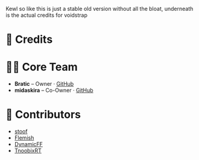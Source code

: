 <p>Kewl so like this is just a stable old version without all the bloat, underneath is the actual credits for voidstrap</p>

# 🙌 Credits

# 👨‍💻 Core Team
- **Bratic** – Owner · [GitHub](https://github.com/nobadboy)
- **midaskira** – Co-Owner · [GitHub](https://github.com/midaskira)

# 🧪 Contributors
- [stoof](https://github.com/stoofis)
- [Flemish](https://github.com/LeventGameing)
- [DynamicFF](https://github.com/DynamicFastFlag)
- [TnoobixRT](https://github.com/TnoobixRT)
